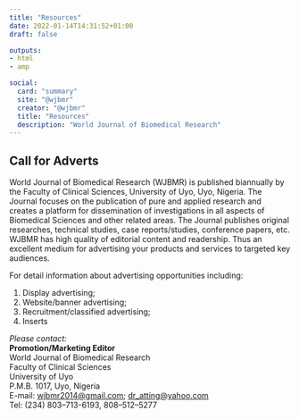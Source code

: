 ```yaml
---
title: "Resources"
date: 2022-01-14T14:31:52+01:00
draft: false

outputs: 
- html
- amp

social:
  card: "summary"
  site: "@wjbmr"
  creator: "@wjbmr"
  title: "Resources"
  description: "World Journal of Biomedical Research"
---
```


## Call for Adverts

World Journal of Biomedical Research (WJBMR) is published biannually by the
Faculty of Clinical Sciences, University of Uyo, Uyo, Nigeria. The Journal focuses
on the publication of pure and applied research and creates a platform for
dissemination of investigations in all aspects of Biomedical Sciences and other
related areas. The Journal publishes original researches, technical studies, case
reports/studies, conference papers, etc. WJBMR has high quality of editorial content and readership. Thus an excellent medium for advertising your products and services to targeted key audiences.

For detail information about advertising opportunities including:

1. Display advertising;
2. Website/banner advertising;
3. Recruitment/classified advertising;
4. Inserts

_Please contact:_\
**Promotion/Marketing Editor**\
World Journal of Biomedical Research\
Faculty of Clinical Sciences\
University of Uyo\
P.M.B. 1017, Uyo, Nigeria\
E-mail: wjbmr2014@gmail.com; dr_atting@yahoo.com\
Tel: (234) 803–713-6193, 808–512–5277
